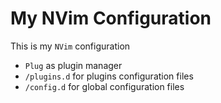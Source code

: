 # My NVim Configuration

This is my `NVim` configuration

* `Plug` as plugin manager
* `/plugins.d` for plugins configuration files
* `/config.d` for global configuration files

